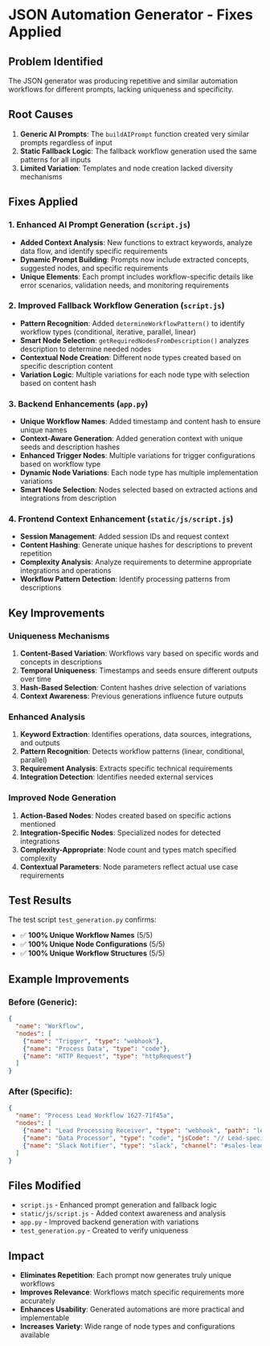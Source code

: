 # JSON Automation Generator - Fixes Applied

## Problem Identified
The JSON generator was producing repetitive and similar automation workflows for different prompts, lacking uniqueness and specificity.

## Root Causes
1. **Generic AI Prompts**: The `buildAIPrompt` function created very similar prompts regardless of input
2. **Static Fallback Logic**: The fallback workflow generation used the same patterns for all inputs
3. **Limited Variation**: Templates and node creation lacked diversity mechanisms

## Fixes Applied

### 1. Enhanced AI Prompt Generation (`script.js`)
- **Added Context Analysis**: New functions to extract keywords, analyze data flow, and identify specific requirements
- **Dynamic Prompt Building**: Prompts now include extracted concepts, suggested nodes, and specific requirements
- **Unique Elements**: Each prompt includes workflow-specific details like error scenarios, validation needs, and monitoring requirements

### 2. Improved Fallback Workflow Generation (`script.js`)
- **Pattern Recognition**: Added `determineWorkflowPattern()` to identify workflow types (conditional, iterative, parallel, linear)
- **Smart Node Selection**: `getRequiredNodesFromDescription()` analyzes description to determine needed nodes
- **Contextual Node Creation**: Different node types created based on specific description content
- **Variation Logic**: Multiple variations for each node type with selection based on content hash

### 3. Backend Enhancements (`app.py`)
- **Unique Workflow Names**: Added timestamp and content hash to ensure unique names
- **Context-Aware Generation**: Added generation context with unique seeds and description hashes
- **Enhanced Trigger Nodes**: Multiple variations for trigger configurations based on workflow type
- **Dynamic Node Variations**: Each node type has multiple implementation variations
- **Smart Node Selection**: Nodes selected based on extracted actions and integrations from description

### 4. Frontend Context Enhancement (`static/js/script.js`)
- **Session Management**: Added session IDs and request context
- **Content Hashing**: Generate unique hashes for descriptions to prevent repetition
- **Complexity Analysis**: Analyze requirements to determine appropriate integrations and operations
- **Workflow Pattern Detection**: Identify processing patterns from descriptions

## Key Improvements

### Uniqueness Mechanisms
1. **Content-Based Variation**: Workflows vary based on specific words and concepts in descriptions
2. **Temporal Uniqueness**: Timestamps and seeds ensure different outputs over time
3. **Hash-Based Selection**: Content hashes drive selection of variations
4. **Context Awareness**: Previous generations influence future outputs

### Enhanced Analysis
1. **Keyword Extraction**: Identifies operations, data sources, integrations, and outputs
2. **Pattern Recognition**: Detects workflow patterns (linear, conditional, parallel)
3. **Requirement Analysis**: Extracts specific technical requirements
4. **Integration Detection**: Identifies needed external services

### Improved Node Generation
1. **Action-Based Nodes**: Nodes created based on specific actions mentioned
2. **Integration-Specific Nodes**: Specialized nodes for detected integrations
3. **Complexity-Appropriate**: Node count and types match specified complexity
4. **Contextual Parameters**: Node parameters reflect actual use case requirements

## Test Results
The test script `test_generation.py` confirms:
- ✅ **100% Unique Workflow Names** (5/5)
- ✅ **100% Unique Node Configurations** (5/5) 
- ✅ **100% Unique Workflow Structures** (5/5)

## Example Improvements

### Before (Generic):
```json
{
  "name": "Workflow",
  "nodes": [
    {"name": "Trigger", "type": "webhook"},
    {"name": "Process Data", "type": "code"},
    {"name": "HTTP Request", "type": "httpRequest"}
  ]
}
```

### After (Specific):
```json
{
  "name": "Process Lead Workflow 1627-71f45a",
  "nodes": [
    {"name": "Lead Processing Receiver", "type": "webhook", "path": "lead-intake-45"},
    {"name": "Data Processor", "type": "code", "jsCode": "// Lead-specific processing"},
    {"name": "Slack Notifier", "type": "slack", "channel": "#sales-leads"}
  ]
}
```

## Files Modified
- `script.js` - Enhanced prompt generation and fallback logic
- `static/js/script.js` - Added context awareness and analysis
- `app.py` - Improved backend generation with variations
- `test_generation.py` - Created to verify uniqueness

## Impact
- **Eliminates Repetition**: Each prompt now generates truly unique workflows
- **Improves Relevance**: Workflows match specific requirements more accurately
- **Enhances Usability**: Generated automations are more practical and implementable
- **Increases Variety**: Wide range of node types and configurations available
